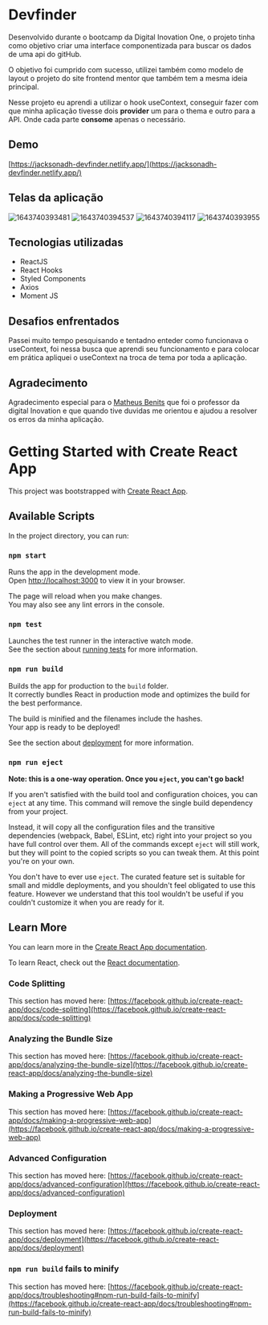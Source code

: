 # Devfinder

Desenvolvido durante o bootcamp da Digital Inovation One, o projeto tinha como objetivo criar uma interface componentizada para buscar os dados de uma api do gitHub.

O objetivo foi cumprido com sucesso, utilizei também como modelo de layout o projeto do site frontend mentor que também tem a mesma ideia principal.

Nesse projeto eu aprendi a utilizar o hook useContext, conseguir fazer com que minha aplicação tivesse dois **provider** um para o thema e outro para a API. Onde cada parte **consome** apenas o necessário.

## Demo

[https://jacksonadh-devfinder.netlify.app/](https://jacksonadh-devfinder.netlify.app/)

## Telas da aplicação


![1643740393481](https://user-images.githubusercontent.com/66038167/152400305-df1be87e-4c2e-4ad5-98c6-bf33a08f8943.jpg)
![1643740394537](https://user-images.githubusercontent.com/66038167/152400309-2ac392f2-73e0-4c62-bc82-689cf878ca80.jpg)
![1643740394117](https://user-images.githubusercontent.com/66038167/152400312-5f10ff89-246e-416f-974b-8790aeafcb7e.jpg)
![1643740393955](https://user-images.githubusercontent.com/66038167/152400314-48196c5e-c35d-4931-b2ee-3689623064b3.jpg)

## Tecnologias utilizadas

- ReactJS
- React Hooks
- Styled Components
- Axios
- Moment JS

## Desafios enfrentados

Passei muito tempo pesquisando e tentadno enteder como funcionava o useContext, foi nessa busca que aprendi seu funcionamento e para colocar em prática apliquei o useContext na troca de tema por toda a aplicação.

## Agradecimento

Agradecimento especial para o [Matheus Benits](https://github.com/benits) que foi o professor da digital Inovation e que quando tive duvidas me orientou e ajudou a resolver os erros da minha aplicação.


# Getting Started with Create React App

This project was bootstrapped with [Create React App](https://github.com/facebook/create-react-app).

## Available Scripts

In the project directory, you can run:

### `npm start`

Runs the app in the development mode.\
Open [http://localhost:3000](http://localhost:3000) to view it in your browser.

The page will reload when you make changes.\
You may also see any lint errors in the console.

### `npm test`

Launches the test runner in the interactive watch mode.\
See the section about [running tests](https://facebook.github.io/create-react-app/docs/running-tests) for more information.

### `npm run build`

Builds the app for production to the `build` folder.\
It correctly bundles React in production mode and optimizes the build for the best performance.

The build is minified and the filenames include the hashes.\
Your app is ready to be deployed!

See the section about [deployment](https://facebook.github.io/create-react-app/docs/deployment) for more information.

### `npm run eject`

**Note: this is a one-way operation. Once you `eject`, you can't go back!**

If you aren't satisfied with the build tool and configuration choices, you can `eject` at any time. This command will remove the single build dependency from your project.

Instead, it will copy all the configuration files and the transitive dependencies (webpack, Babel, ESLint, etc) right into your project so you have full control over them. All of the commands except `eject` will still work, but they will point to the copied scripts so you can tweak them. At this point you're on your own.

You don't have to ever use `eject`. The curated feature set is suitable for small and middle deployments, and you shouldn't feel obligated to use this feature. However we understand that this tool wouldn't be useful if you couldn't customize it when you are ready for it.

## Learn More

You can learn more in the [Create React App documentation](https://facebook.github.io/create-react-app/docs/getting-started).

To learn React, check out the [React documentation](https://reactjs.org/).

### Code Splitting

This section has moved here: [https://facebook.github.io/create-react-app/docs/code-splitting](https://facebook.github.io/create-react-app/docs/code-splitting)

### Analyzing the Bundle Size

This section has moved here: [https://facebook.github.io/create-react-app/docs/analyzing-the-bundle-size](https://facebook.github.io/create-react-app/docs/analyzing-the-bundle-size)

### Making a Progressive Web App

This section has moved here: [https://facebook.github.io/create-react-app/docs/making-a-progressive-web-app](https://facebook.github.io/create-react-app/docs/making-a-progressive-web-app)

### Advanced Configuration

This section has moved here: [https://facebook.github.io/create-react-app/docs/advanced-configuration](https://facebook.github.io/create-react-app/docs/advanced-configuration)

### Deployment

This section has moved here: [https://facebook.github.io/create-react-app/docs/deployment](https://facebook.github.io/create-react-app/docs/deployment)

### `npm run build` fails to minify

This section has moved here: [https://facebook.github.io/create-react-app/docs/troubleshooting#npm-run-build-fails-to-minify](https://facebook.github.io/create-react-app/docs/troubleshooting#npm-run-build-fails-to-minify)

